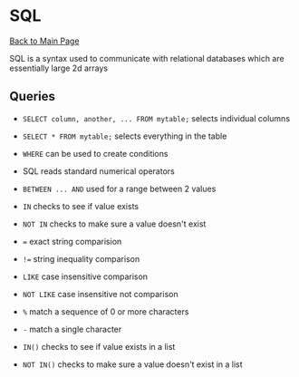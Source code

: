 # SQL

[Back to Main Page](README.md)

SQL is a syntax used to communicate with relational databases which are essentially large 2d arrays

## Queries

- `SELECT column, another, ... FROM mytable;` selects individual columns

- `SELECT * FROM mytable;` selects everything in the table 

- `WHERE` can be used to create conditions

- SQL reads standard numerical operators

- `BETWEEN ... AND` used for a range between 2 values

- `IN` checks to see if value exists

- `NOT IN` checks to make sure a value doesn't exist

- `=` exact string comparision

- `!=` string inequality comparison

- `LIKE` case insensitive comparison

- `NOT LIKE` case insensitive not comparison

- `%` match a sequence of 0 or more characters

- `-` match a single character

- `IN()` checks to see if value exists in a list

- `NOT IN()` checks to make sure a value doesn't exist in a list